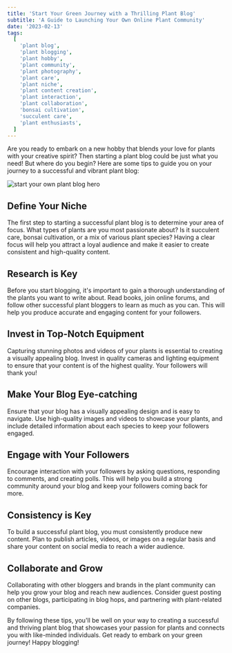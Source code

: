 ```yaml
---
title: 'Start Your Green Journey with a Thrilling Plant Blog'
subtitle: 'A Guide to Launching Your Own Online Plant Community'
date: '2023-02-13'
tags:
  [
    'plant blog',
    'plant blogging',
    'plant hobby',
    'plant community',
    'plant photography',
    'plant care',
    'plant niche',
    'plant content creation',
    'plant interaction',
    'plant collaboration',
    'bonsai cultivation',
    'succulent care',
    'plant enthusiasts',
  ]
---
```


Are you ready to embark on a new hobby that blends your love for plants with your creative spirit? Then starting a plant blog could be just what you need! But where do you begin? Here are some tips to guide you on your journey to a successful and vibrant plant blog:

![start your own plant blog hero](/images/hero/starting-your-own-plant-blog.jpg)

## Define Your Niche

The first step to starting a successful plant blog is to determine your area of focus. What types of plants are you most passionate about? Is it succulent care, bonsai cultivation, or a mix of various plant species? Having a clear focus will help you attract a loyal audience and make it easier to create consistent and high-quality content.

## Research is Key

Before you start blogging, it's important to gain a thorough understanding of the plants you want to write about. Read books, join online forums, and follow other successful plant bloggers to learn as much as you can. This will help you produce accurate and engaging content for your followers.

## Invest in Top-Notch Equipment

Capturing stunning photos and videos of your plants is essential to creating a visually appealing blog. Invest in quality cameras and lighting equipment to ensure that your content is of the highest quality. Your followers will thank you!

## Make Your Blog Eye-catching

Ensure that your blog has a visually appealing design and is easy to navigate. Use high-quality images and videos to showcase your plants, and include detailed information about each species to keep your followers engaged.

## Engage with Your Followers

Encourage interaction with your followers by asking questions, responding to comments, and creating polls. This will help you build a strong community around your blog and keep your followers coming back for more.

## Consistency is Key

To build a successful plant blog, you must consistently produce new content. Plan to publish articles, videos, or images on a regular basis and share your content on social media to reach a wider audience.

## Collaborate and Grow

Collaborating with other bloggers and brands in the plant community can help you grow your blog and reach new audiences. Consider guest posting on other blogs, participating in blog hops, and partnering with plant-related companies.

By following these tips, you'll be well on your way to creating a successful and thriving plant blog that showcases your passion for plants and connects you with like-minded individuals. Get ready to embark on your green journey! Happy blogging!
